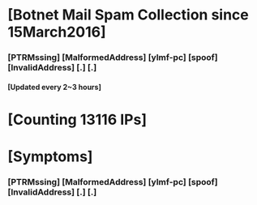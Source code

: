 # [Botnet Mail Spam Collection since 15March2016]
### [PTRMssing] [MalformedAddress] [ylmf-pc] [spoof] [InvalidAddress] [.] [.]
#### [Updated every 2~3 hours]

# [Counting 13116 IPs]

# [Symptoms] 
###   [PTRMssing] [MalformedAddress] [ylmf-pc] [spoof] [InvalidAddress] [.] [.]
